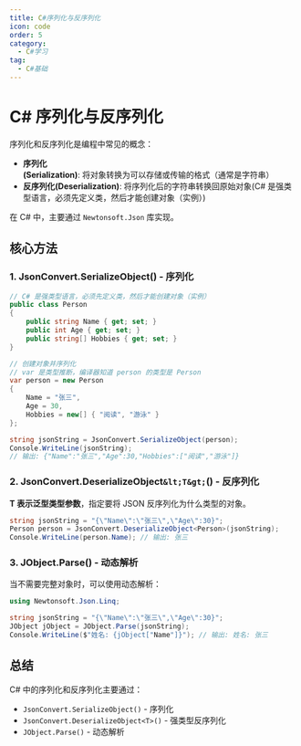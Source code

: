 ```yaml
---
title: C#序列化与反序列化
icon: code
order: 5
category:
  - C#学习
tag:
  - C#基础
---
```




# C# 序列化与反序列化

序列化和反序列化是编程中常见的概念：
- **序列化(Serialization)**: 将对象转换为可以存储或传输的格式（通常是字符串）
- **反序列化(Deserialization)**: 将序列化后的字符串转换回原始对象(C# 是强类型语言，必须先定义类，然后才能创建对象（实例）)

在 C# 中，主要通过 `Newtonsoft.Json` 库实现。

## 核心方法

### 1. JsonConvert.SerializeObject() - 序列化

```csharp
// C# 是强类型语言，必须先定义类，然后才能创建对象（实例）
public class Person
{
    public string Name { get; set; }
    public int Age { get; set; }
    public string[] Hobbies { get; set; }
}

// 创建对象并序列化
// var 是类型推断，编译器知道 person 的类型是 Person
var person = new Person
{
    Name = "张三",
    Age = 30,
    Hobbies = new[] { "阅读", "游泳" }
};

string jsonString = JsonConvert.SerializeObject(person);
Console.WriteLine(jsonString);
// 输出: {"Name":"张三","Age":30,"Hobbies":["阅读","游泳"]}
```

### 2. JsonConvert.DeserializeObject`&lt;T&gt;`() - 反序列化

**T 表示泛型类型参数**，指定要将 JSON 反序列化为什么类型的对象。

```csharp
string jsonString = "{\"Name\":\"张三\",\"Age\":30}";
Person person = JsonConvert.DeserializeObject<Person>(jsonString);
Console.WriteLine(person.Name); // 输出: 张三
```

### 3. JObject.Parse() - 动态解析

当不需要完整对象时，可以使用动态解析：

```csharp
using Newtonsoft.Json.Linq;

string jsonString = "{\"Name\":\"张三\",\"Age\":30}";
JObject jObject = JObject.Parse(jsonString);
Console.WriteLine($"姓名: {jObject["Name"]}"); // 输出: 姓名: 张三
```

## 总结

C# 中的序列化和反序列化主要通过：
- `JsonConvert.SerializeObject()` - 序列化
- `JsonConvert.DeserializeObject<T>()` - 强类型反序列化
- `JObject.Parse()` - 动态解析